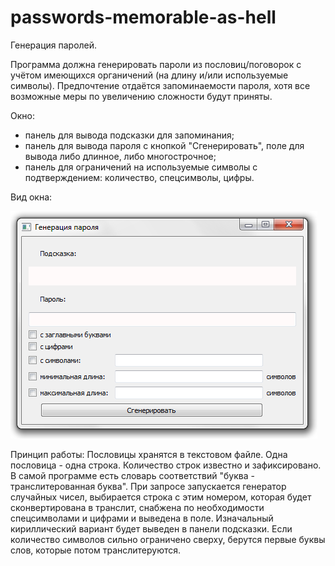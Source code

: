 # passwords-memorable-as-hell
Генерация паролей.

Программа должна генерировать пароли из пословиц/поговорок с учётом имеющихся органичений (на длину и/или используемые символы).
Предпочтение отдаётся запоминаемости пароля, хотя все возможные меры по увеличению сложности будут приняты.

Окно:
- панель для вывода подсказки для запоминания;
- панель для вывода пароля с кнопкой "Сгенерировать", поле для вывода либо длинное, либо многострочное;
- панель для ограничений на используемые символы с подтверждением: количество, спецсимволы, цифры.

Вид окна:

![Дизайн окна](https://github.com/Lucifer-is-my-pet/passwords-memorable-as-hell/raw/master/Окно.png)

Принцип работы:
Пословицы хранятся в текстовом файле. Одна пословица - одна строка. Количество строк известно и зафиксировано. В самой программе есть словарь соответствий "буква - транслитерованная буква".
При запросе запускается генератор случайных чисел, выбирается строка с этим номером, которая будет сконвертирована в транслит, снабжена по необходимости спецсимволами и цифрами и выведена в поле. Изначальный кириллический вариант будет выведен в панели подсказки.
Если количество символов сильно ограничено сверху, берутся первые буквы слов, которые потом транслитеруются.
